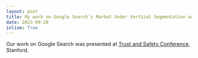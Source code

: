 ```yaml
---
layout: post
title: My work on Google Search’s Market Under Vertical Segmentation was presented      
date: 2023-09-28
inline: True
---
```


Our work on Google Search was presented at <a href="https://conferences.law.stanford.edu/tsrc/">Trust and Safety Conference</a>, Stanford.
